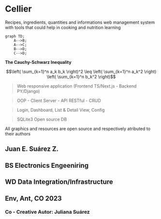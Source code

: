 ﻿# Cellier
 
Recipes, ingredients, quantities and informations web management system with tools that could help in cooking and nutrition learning

```mermaid
graph TD;
    A-->B;
    A-->C;
    B-->D;
    C-->D;
```

**The Cauchy-Schwarz Inequality**

$$\left( \sum_{k=1}^n a_k b_k \right)^2 \leq \left( \sum_{k=1}^n a_k^2 \right) \left( \sum_{k=1}^n b_k^2 \right)$$

> Web responsive application (Frontend TS/Next.js - Backend PY/Django)
 
> OOP - Client Server - API RESTful - CRUD

> Login, Dashboard, List & Detail View, Config

> SQLite3 Open source DB

All graphics and resources are open source and respectively atributed to their authors


## Juan E. Suárez Z.
## BS Electronics Engeeniring
## WD Data Integration/Infrastructure
## Env, Ant, CO 2023

### Co - Creative Autor: Juliana Suárez